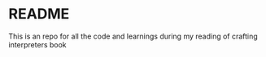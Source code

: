 # README
This is an repo for all the code and learnings during my reading of crafting interpreters book 
